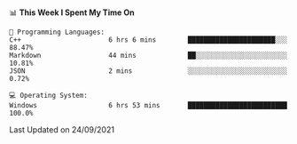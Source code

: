 
<!--START_SECTION:waka-->
📊 **This Week I Spent My Time On** 

```text
💬 Programming Languages: 
C++                      6 hrs 6 mins        ██████████████████████░░░   88.47% 
Markdown                 44 mins             ██░░░░░░░░░░░░░░░░░░░░░░░   10.81% 
JSON                     2 mins              ░░░░░░░░░░░░░░░░░░░░░░░░░   0.72%

💻 Operating System: 
Windows                  6 hrs 53 mins       █████████████████████████   100.0%

```


 Last Updated on 24/09/2021
<!--END_SECTION:waka-->
